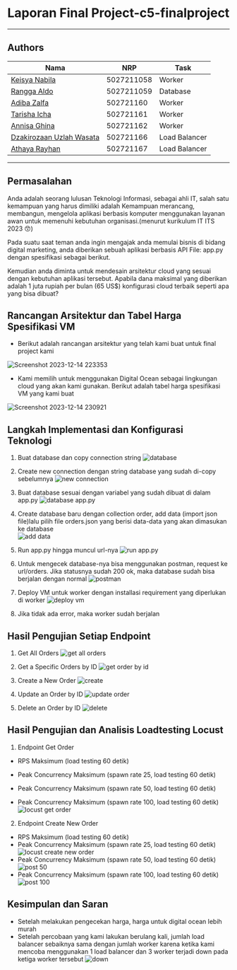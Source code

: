 # Laporan Final Project-c5-finalproject

---
## Authors

| Nama                                                | NRP        | Task |
| --------------------------------------------------- | ---------- | ---------- | 
| [Keisya Nabila](https://www.github.com/keisyanabila) | 5027211058 | Worker |
| [Rangga Aldo](https://www.github.com/ranggaaldosas) | 5027211059 | Database |
| [Adiba Zalfa](https://www.github.com/dibazalfa)   | 502721160 | Worker |
| [Tarisha Icha](https://www.github.com/tarishaicha)   | 502721161 | Worker |
| [Annisa Ghina](https://www.github.com/anisaghinasalsabila)   | 502721162 | Worker |
| [Dzakirozaan Uzlah Wasata](https://www.github.com/dibazalfa)   | 502721166 | Load Balancer |
| [Athaya Rayhan](https://www.github.com/reyhanqb)   | 502721167 | Load Balancer |

---
## Permasalahan
Anda adalah seorang lulusan Teknologi Informasi, sebagai ahli IT, salah satu kemampuan yang harus dimiliki adalah Kemampuan merancang, membangun, mengelola aplikasi berbasis komputer menggunakan layanan awan untuk memenuhi kebutuhan organisasi.(menurut kurikulum IT ITS 2023 😙)

Pada suatu saat teman anda ingin mengajak anda memulai bisnis di bidang digital marketing, anda diberikan sebuah aplikasi berbasis API File: app.py dengan spesifikasi sebagai berikut.

Kemudian anda diminta untuk mendesain arsitektur cloud yang sesuai dengan kebutuhan aplikasi tersebut. Apabila dana maksimal yang diberikan adalah 1 juta rupiah per bulan (65 US$) konfigurasi cloud terbaik seperti apa yang bisa dibuat?

## Rancangan Arsitektur dan Tabel Harga Spesifikasi VM
- Berikut adalah rancangan arsitektur yang telah kami buat untuk final project kami
  
![Screenshot 2023-12-14 223353](https://github.com/anisaghinasalsabila/pemrograman-integratif/assets/71119774/4147a39c-5371-4680-9815-163c89d4eb86)
- Kami memilih untuk menggunakan Digital Ocean sebagai lingkungan cloud yang akan kami gunakan. Berikut adalah tabel harga spesifikasi VM yang kami buat <br>

![Screenshot 2023-12-14 230921](https://github.com/anisaghinasalsabila/pemrograman-integratif/assets/71119774/ddac15e6-6d78-4025-ab05-7d078e95e0eb)

## Langkah Implementasi dan Konfigurasi Teknologi
1. Buat database dan copy connection string
![database]()

2. Create new connection dengan string database yang sudah di-copy sebelumnya
![new connection]()

3. Buat database sesuai dengan variabel yang sudah dibuat di dalam app.py
![database app.py]()

4. Create database baru dengan collection order, add data (import json file)lalu pilih file orders.json yang berisi data-data yang akan dimasukan ke database<br>
![add data]()

5. Run app.py hingga muncul url-nya
![run app.py]()

6. Untuk mengecek database-nya bisa menggunakan postman, request ke url/orders. Jika statusnya sudah 200 ok, maka database sudah bisa berjalan dengan normal
![postman]()

7. Deploy VM untuk worker dengan installasi requirement yang diperlukan di worker
![deploy vm]()

8. Jika tidak ada error, maka worker sudah berjalan

## Hasil Pengujian Setiap Endpoint
1. Get All Orders
![get all orders]()

2. Get a Specific Orders by ID
![get order by id]()

3. Create a New Order
![create]()

4. Update an Order by ID
![update order]()

5. Delete an Order by ID
![delete]()

## Hasil Pengujian dan Analisis Loadtesting Locust
1. Endpoint Get Order
- RPS Maksimum (load testing 60 detik)
- Peak Concurrency Maksimum (spawn rate 25, load testing 60 detik)

- Peak Concurrency Maksimum (spawn rate 50, load testing 60 detik)

- Peak Concurrency Maksimum (spawn rate 100, load testing 60 detik)
![locust get order]()

2. Endpoint Create New Order
- RPS Maksimum (load testing 60 detik)
- Peak Concurrency Maksimum (spawn rate 25, load testing 60 detik)
![locust create new order]()
- Peak Concurrency Maksimum (spawn rate 50, load testing 60 detik)
![post 50]()
- Peak Concurrency Maksimum (spawn rate 100, load testing 60 detik)
![post 100]()

## Kesimpulan dan Saran
- Setelah melakukan pengecekan harga, harga untuk digital ocean lebih murah
- Setelah percobaan yang kami lakukan berulang kali, jumlah load balancer sebaiknya sama dengan jumlah worker karena ketika kami mencoba menggunakan 1 load balancer dan 3 worker terjadi down pada ketiga worker tersebut
![down]()
